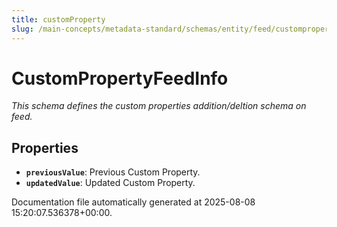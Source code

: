 ```yaml
---
title: customProperty
slug: /main-concepts/metadata-standard/schemas/entity/feed/customproperty
---
```


# CustomPropertyFeedInfo

*This schema defines the custom properties addition/deltion schema on feed.*

## Properties

- **`previousValue`**: Previous Custom Property.
- **`updatedValue`**: Updated Custom Property.


Documentation file automatically generated at 2025-08-08 15:20:07.536378+00:00.
